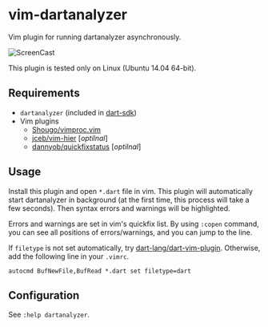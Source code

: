 vim-dartanalyzer
================

Vim plugin for running dartanalyzer asynchronously.

![ScreenCast](https://raw.githubusercontent.com/wiki/miyakogi/vim-dartanalyzer/images/screencast1.gif)

This plugin is tested only on Linux (Ubuntu 14.04 64-bit).

Requirements
------------

- `dartanalyzer` (included in [dart-sdk](https://www.dartlang.org/tools/sdk/))
- Vim plugins
    - [Shougo/vimproc.vim](https://github.com/Shougo/vimproc.vim)
    - [jceb/vim-hier](https://github.com/jceb/vim-hier) [*optilnal*]
    - [dannyob/quickfixstatus](https://github.com/dannyob/quickfixstatus) [*optilnal*]

Usage
-----

Install this plugin and open `*.dart` file in vim.
This plugin will automatically start dartanalyzer in background (at the first time, this process will take a few seconds).
Then syntax errors and warnings will be highlighted.

Errors and warnings are set in vim's quickfix list.
By using `:copen` command, you can see all positions of errors/warnings, and you can jump to the line.

If `filetype` is not set automatically, try [dart-lang/dart-vim-plugin](https://github.com/dart-lang/dart-vim-plugin).
Otherwise, add the following line in your `.vimrc`.

```vim
autocmd BufNewFile,BufRead *.dart set filetype=dart
```

Configuration
-------------

See `:help dartanalyzer`.
